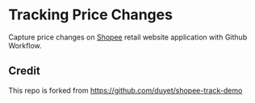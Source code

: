 # Tracking Price Changes
Capture price changes on [Shopee](https://shopee.vn/) retail website application with Github Workflow.

## Credit
This repo is forked from https://github.com/duyet/shopee-track-demo
